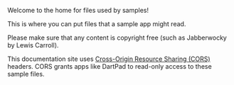 Welcome to the home for files used by samples!

This is where you can put files that a sample app might read.

Please make sure that any content is copyright free
(such as Jabberwocky by Lewis Carroll).

This documentation site uses
[Cross-Origin Resource Sharing (CORS)](https://developer.mozilla.org/en-US/docs/Web/HTTP/CORS) headers.
CORS grants apps like DartPad to read-only access to these sample files.
